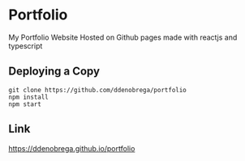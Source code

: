 # Portfolio

My Portfolio Website Hosted on Github pages made with reactjs and typescript
<br/>

## Deploying a Copy

```
git clone https://github.com/ddenobrega/portfolio
npm install
npm start
```

## Link

https://ddenobrega.github.io/portfolio
